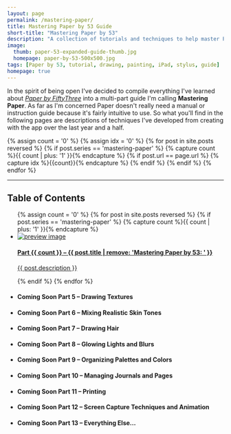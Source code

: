 ```yaml
---
layout: page
permalink: /mastering-paper/
title: Mastering Paper by 53 Guide
short-title: "Mastering Paper by 53"
description: "A collection of tutorials and techniques to help master Paper by FiftyThree for iPad."
image: 
  thumb: paper-53-expanded-guide-thumb.jpg
  homepage: paper-by-53-500x500.jpg
tags: [Paper by 53, tutorial, drawing, painting, iPad, stylus, guide]
homepage: true
---
```


In the spirit of being open I've decided to compile everything I've learned about [*Paper by FiftyThree*](http://www.fiftythree.com) into a multi-part guide I'm calling **Mastering Paper**. As far as I'm concerned Paper doesn't really need a manual or instruction guide because it's fairly intuitive to use. So what you'll find in the following pages are descriptions of techniques I've developed from creating with the app over the last year and a half.

{% assign count = '0' %}
{% assign idx = '0' %}
{% for post in site.posts reversed %}
	{% if post.series == 'mastering-paper' %}
		{% capture count %}{{ count | plus: '1' }}{% endcapture %}
		{% if post.url == page.url %}
			{% capture idx %}{{count}}{% endcapture %}
		{% endif %}
	{% endif %}
{% endfor %}

<hr />
<h2>Table of Contents</h2>
<ul class="unstyled-list">
{% assign count = '0' %}
{% for post in site.posts reversed %}
{% if post.series == 'mastering-paper' %}
{% capture count %}{{ count | plus: '1' }}{% endcapture %}
	<li>
		<a href="{{ site.url }}{{ post.url }}">
			<img src="{{ site.url }}/images/{{ post.image.thumb }}" class="preview" alt="preview image">
			<h4>Part {{ count }} &ndash; {{ post.title | remove: 'Mastering Paper by 53: ' }}</h4>
			<p>{{ post.description }}</p>
		</a>
	</li>
{% endif %}
{% endfor %}
	<li><h4><span class="badge">Coming Soon</span> Part 5 &ndash; Drawing Textures</h4></li>
	<li><h4><span class="badge">Coming Soon</span> Part 6 &ndash; Mixing Realistic Skin Tones</h4></li>
	<li><h4><span class="badge">Coming Soon</span> Part 7 &ndash; Drawing Hair</h4></li>
	<li><h4><span class="badge">Coming Soon</span> Part 8 &ndash; Glowing Lights and Blurs</h4></li>
	<li><h4><span class="badge">Coming Soon</span> Part 9 &ndash; Organizing Palettes and Colors</h4></li>
	<li><h4><span class="badge">Coming Soon</span> Part 10 &ndash; Managing Journals and Pages</h4></li>
	<li><h4><span class="badge">Coming Soon</span> Part 11 &ndash; Printing</h4></li>
	<li><h4><span class="badge">Coming Soon</span> Part 12 &ndash; Screen Capture Techniques and Animation</h4></li>
	<li><h4><span class="badge">Coming Soon</span> Part 13 &ndash; Everything Else&hellip;</h4></li>
</ul>